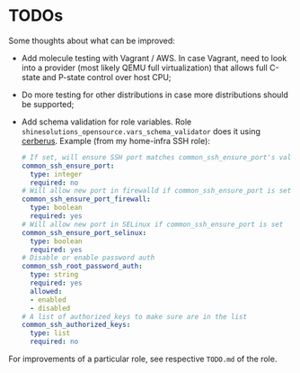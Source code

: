 # TODOs

Some thoughts about what can be improved:

- Add molecule testing with Vagrant / AWS. In case Vagrant, need to look into a provider 
  (most likely QEMU full virtualization) that allows full C-state and P-state control over host CPU;
- Do more testing for other distributions in case more distributions should be supported;
- Add schema validation for role variables.
  Role `shinesolutions_opensource.vars_schema_validator` does it using
  [cerberus](http://docs.python-cerberus.org/en/stable/validation-rules.html).
  Example (from my home-infra SSH role):

  ```yaml
  # If set, will ensure SSH port matches common_ssh_ensure_port's value
  common_ssh_ensure_port:
    type: integer
    required: no
  # Will allow new port in firewalld if common_ssh_ensure_port is set
  common_ssh_ensure_port_firewall:
    type: boolean
    required: yes
  # Will allow new port in SELinux if common_ssh_ensure_port is set
  common_ssh_ensure_port_selinux:
    type: boolean
    required: yes
  # Disable or enable password auth
  common_ssh_root_password_auth:
    type: string
    required: yes
    allowed:
    - enabled
    - disabled
  # A list of authorized_keys to make sure are in the list
  common_ssh_authorized_keys:
    type: list
    required: no
  ```

For improvements of a particular role, see respective `TODO.md` of the role.
